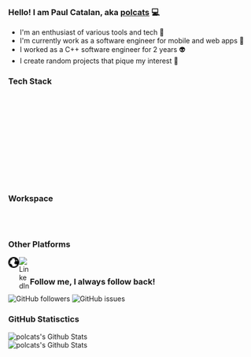 ###  Hello! I am Paul Catalan, aka [polcats][website] :computer:
- I'm an enthusiast of various tools and tech :wrench:
- I'm currently work as a software engineer for mobile and web apps :iphone: 
- I worked as a C++ software engineer for 2 years :alien: 
- I create random projects that pique my interest :art:

### Tech Stack
<img align="left" alt="" src="https://img.shields.io/badge/c++%20-%2300599C.svg?&style=for-the-badge&logo=c%2B%2B&logoColor=white" />
<img align="left" alt="" src="https://img.shields.io/badge/python%20-%2314354C.svg?&style=for-the-badge&logo=python&logoColor=white" />
<img align="left" alt="" src="https://img.shields.io/badge/java-%23ED8B00.svg?&style=for-the-badge&logo=java&logoColor=white" />
<img align="left" alt="" src="https://img.shields.io/badge/js-%23F7DF1E.svg?&style=for-the-badge&logo=javascript&logoColor=black" />
<img align="left" alt="" src="https://img.shields.io/badge/ts%20-%23007ACC.svg?&style=for-the-badge&logo=typescript&logoColor=white" />
<img align="left" alt="" src="https://img.shields.io/badge/html5-%23E34F26.svg?&style=for-the-badge&logo=html5&logoColor=white" />
<img align="left" alt="" src="https://img.shields.io/badge/css3-%231572B6.svg?&style=for-the-badge&logo=css3&logoColor=white" />
<img align="left" alt="" src="https://img.shields.io/badge/sass-%23CC6699.svg?&style=for-the-badge&logo=sass&logoColor=white" />

<br><br>

<img align="left" alt="" src="https://img.shields.io/badge/expo%20-%2320232a.svg?&style=for-the-badge&logo=expo&logoColor=%23FFFFFF" />
<img align="left" alt="" src="https://img.shields.io/badge/react%20-%2320232a.svg?&style=for-the-badge&logo=react&logoColor=%2361DAFB" />
<img align="left" alt="" src="https://img.shields.io/badge/react_native%20-%2320232a.svg?&style=for-the-badge&logo=react&logoColor=%2361DAFB" />
<img align="left" alt="" src="https://img.shields.io/badge/android_studio%20-%233DDC84.svg?&style=for-the-badge&logo=android%20studio&logoColor=%23000000" />

<br><br>

<img align="left" alt="" src="https://img.shields.io/badge/node.js%20-%23339933.svg?&style=for-the-badge&logo=node.js&logoColor=%23FFFFFF" />
<img align="left" alt="" src="https://img.shields.io/badge/nodemon%20-%2376D04B.svg?&style=for-the-badge&logo=nodemon&logoColor=%23000000" />
<img align="left" alt="" src="https://img.shields.io/badge/mongo_db%20-%2347A248.svg?&style=for-the-badge&logo=mongodb&logoColor=%23FFFFFF" />
<img align="left" alt="" src="https://img.shields.io/badge/express.js%20-%23404d59.svg?&style=for-the-badge&logoColor=%23FFFFFF" />

<br><br>

<img align="left" alt="" src="https://img.shields.io/badge/vs_code%20-%23007ACC.svg?&style=for-the-badge&logo=visual%20studio%20code&logoColor=%23FFFFFF" />
<img align="left" alt="" src="https://img.shields.io/badge/sublime%20-%23FF9800.svg?&style=for-the-badge&logo=sublime%20text&logoColor=%23FFFFFF" />
<img align="left" alt="" src="https://img.shields.io/badge/git%20-%23F05032.svg?&style=for-the-badge&logo=git&logoColor=%23FFFFFF" />
<img align="left" alt="" src="https://img.shields.io/badge/gitlab%20-%23FCA121.svg?&style=for-the-badge&logo=gitlab&logoColor=%23FFFFFF" />
<img align="left" alt="" src="https://img.shields.io/badge/github%20-%23181717.svg?&style=for-the-badge&logo=github&logoColor=%23FFFFFF" />

<br><br>

### Workspace

<img align="left" alt="" src="https://img.shields.io/badge/nvidia-gtx_1660_TI-%2376B900.svg?&style=for-the-badge&logo=nvidia&logoColor=white" />
<img align="left" alt="" src="https://img.shields.io/badge/amd-Ryzen%205%202600-%23ED1C24.svg?&style=for-the-badge&logo=amd&logoColor=white" />
<img align="left" alt="" src="https://img.shields.io/badge/windows%20-%230078D6.svg?&style=for-the-badge&logo=windows&logoColor=%23FFFFFF" />
<img align="left" alt="" src="https://img.shields.io/badge/ubuntu%20-%23E95420.svg?&style=for-the-badge&logo=ubuntu&logoColor=%23FFFFFF" />

<br><br>

### Other Platforms
[<img align="left" alt="polcats.tech" width="22px" src="https://raw.githubusercontent.com/iconic/open-iconic/master/svg/globe.svg" />][website]
[<img align="left" alt="LinkedIn" width="22px" src="https://cdn.jsdelivr.net/npm/simple-icons@v3/icons/linkedin.svg" />][linkedin]
<br>
### Follow me, I always follow back!
![GitHub followers](https://img.shields.io/github/followers/polcats?style=for-the-badge)
![GitHub issues](https://img.shields.io/github/issues-raw/polcats/FollowBackChecker?label=Followback%20Updates&style=for-the-badge)

### GitHub Statisctics
<img align="left" alt="polcats's Github Stats" width="435px" src="https://github-readme-stats.vercel.app/api?username=polcats&show_icons=true&hide_border=true&count_private=true&theme=dark" /> <img align="left" alt="polcats's Github Stats" src="https://github-readme-stats.vercel.app/api/top-langs/?username=polcats&layout=compact" />

[website]: https://www.polcats.tech
[linkedin]: https://www.linkedin.com/in/polcats/
[blank]: #
